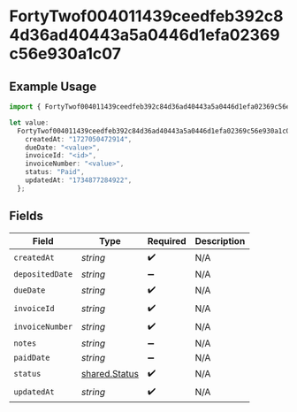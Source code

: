 # FortyTwof004011439ceedfeb392c84d36ad40443a5a0446d1efa02369c56e930a1c07

## Example Usage

```typescript
import { FortyTwof004011439ceedfeb392c84d36ad40443a5a0446d1efa02369c56e930a1c07 } from "@wingspan/payments/sdk/models/shared";

let value:
  FortyTwof004011439ceedfeb392c84d36ad40443a5a0446d1efa02369c56e930a1c07 = {
    createdAt: "1727050472914",
    dueDate: "<value>",
    invoiceId: "<id>",
    invoiceNumber: "<value>",
    status: "Paid",
    updatedAt: "1734877284922",
  };
```

## Fields

| Field                                                 | Type                                                  | Required                                              | Description                                           |
| ----------------------------------------------------- | ----------------------------------------------------- | ----------------------------------------------------- | ----------------------------------------------------- |
| `createdAt`                                           | *string*                                              | :heavy_check_mark:                                    | N/A                                                   |
| `depositedDate`                                       | *string*                                              | :heavy_minus_sign:                                    | N/A                                                   |
| `dueDate`                                             | *string*                                              | :heavy_check_mark:                                    | N/A                                                   |
| `invoiceId`                                           | *string*                                              | :heavy_check_mark:                                    | N/A                                                   |
| `invoiceNumber`                                       | *string*                                              | :heavy_check_mark:                                    | N/A                                                   |
| `notes`                                               | *string*                                              | :heavy_minus_sign:                                    | N/A                                                   |
| `paidDate`                                            | *string*                                              | :heavy_minus_sign:                                    | N/A                                                   |
| `status`                                              | [shared.Status](../../../sdk/models/shared/status.md) | :heavy_check_mark:                                    | N/A                                                   |
| `updatedAt`                                           | *string*                                              | :heavy_check_mark:                                    | N/A                                                   |